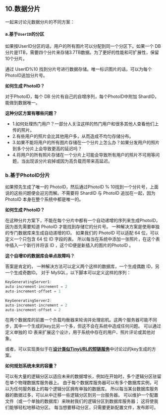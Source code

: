 ## 10.数据分片

一起来讨论元数据分片的不同方案：

#### a.基于`UserID`的分区

如果按UserID分区的话，用户的所有图片可以分配到同一个分区下。如果一个 DB分片是1TB，需要四个分片来存储3.7TB数据。为了更好的性能和可扩展性，保留10个分片。

通过 UserID%10 找到分片号进行数据存储。唯一标识图片的话，可以为每个PhotoID追加分片号。

**如何生成 PhotoID？**

对于PhotoID，每个 DB 分片有自己的自增序列，每个PhotoID中附加 ShardID，能做到数据唯一。

**这种分区方案有哪些问题？**

- 1.如何处理热门用户？一部分人关注这样的热门用户和很多其他人查看他们上传的照片。
- 2.有些用户的照片会比其他用户多，从而造成不均匀存储分布。
- 3.如果不能将用户的所有图片存储在一个分片上怎么办？如果分发用户的照片到多个分片上会导致更高的延迟吗？
- 4.将用户的所有照片存储在一个分片上可能会导致所有用户的照片不可用等问题，当出现该分片宕掉或因为高负载而带来高延迟。

### b.基于PhotoID分片

如果预先生成了唯一的 PhotoID，然后通过PhotoID % 10找到一个分片号，上面说的这些问题便会迎刃而解。不需要将 ShardID 与 PhotoID 追加在一起，因为PhotoID 本身在整个系统中都是唯一的。

**如何生成 PhotoID？** 

在这种分片方案下，不能在每个分片中都有一个自动递增的序列来生成PhotoID，因为首先需要知道 PhotoID 才能找到存储它的分片号。 一种解决方案是使用单独的专门数据库来生成自动递增的ID。 如果我们的 PhotoID 可以适配 64 位，可以定义一个只包含 64 位 ID 字段的表。 所以每当在系统中添加一张照片，在这个表中插入一个新行并将该 ID ，这个ID便是新插入的图片的PhotoID 。

**这个自增ID的数据库会单点故障吗？**

答案是肯定的， 一种解决方法可以定义两个这样的数据库，一个生成偶数 ID，另一个生成奇数ID。 对于 MySQL，以下脚本可以定义这样的序列：

```java
KeyGeneratingServer1:
auto-increment-increment = 2
auto-increment-offset = 1
    
KeyGeneratingServer2:
auto-increment-increment = 2
auto-increment-offset = 2
```

在两个数据库的前置一个负载均衡器来轮询并处理宕机。这两个服务器可能不同步，其中一个生成的key比另一个多，但这不会在系统中造成任何问题。 可以通过定义单独的 ID 表来扩展这个设计，用于系统中存在的用户、照片评论或其他对象。

或者，可以实现类似于在[**设计类似TinyURL的短链服务**](/docs/ch1.md)中讨论过的key生成的方案。

**如何规划系统未来的容量？**

 可以有大量的逻辑分区以适应未来的数据增长，例如在开始时，多个逻辑分区驻留在单个物理数据库服务器上。 由于每个数据库服务器可以有多个数据库实例，可以为任何服务器上的每个逻辑分区拥有单独的数据库。 所以每当某台数据库服务器的数据过多，可以从中迁移一些逻辑分区到另一台服务器。 可以维护一个配置文件（或一个单独的数据库）来映射我们的逻辑分区到数据库服务器； 这将使我们能够轻松地移动分区。 每当想要移动分区，只需要更新配置文件，发布即可。

